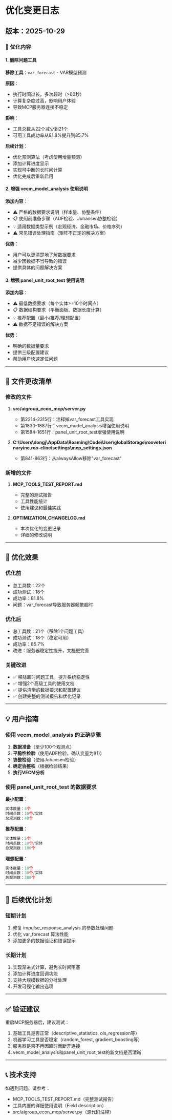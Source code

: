 # 优化变更日志

## 版本：2025-10-29

### 🔧 优化内容

#### 1. 删除问题工具

**移除工具**：`var_forecast` - VAR模型预测

**原因**：
- 执行时间过长，多次超时（>60秒）
- 计算复杂度过高，影响用户体验
- 导致MCP服务器连接不稳定

**影响**：
- 工具总数从22个减少到21个
- 可用工具成功率从81.8%提升到85.7%

**后续计划**：
- 优化预测算法（考虑使用增量预测）
- 添加计算进度显示
- 实现可中断的长时间计算
- 优化完成后重新启用

#### 2. 增强 vecm_model_analysis 使用说明

**添加内容**：
- ⚠️ 严格的数据要求说明（样本量、协整条件）
- 📋 使用前准备步骤（ADF检验、Johansen协整检验）
- 💡 适用数据类型示例（宏观经济、金融市场、价格序列）
- ⚠️ 常见错误处理指南（矩阵不正定的解决方案）

**优势**：
- 用户可以更清楚地了解数据要求
- 减少因数据不当导致的错误
- 提供具体的问题解决方案

#### 3. 增强 panel_unit_root_test 使用说明

**添加内容**：
- ⚠️ 最低数据要求（每个实体>=10个时间点）
- 📋 数据结构要求（平衡面板、数据长度计算）
- 💡 推荐配置（最小/推荐/理想配置）
- ⚠️ 数据不足错误的解决方案

**优势**：
- 明确的数据量要求
- 提供三级配置建议
- 帮助用户快速定位问题

---

## 📝 文件更改清单

### 修改的文件

1. **src/aigroup_econ_mcp/server.py**
   - 第2214-2315行：注释掉var_forecast工具实现
   - 第1830-1887行：vecm_model_analysis增强使用说明
   - 第1584-1651行：panel_unit_root_test增强使用说明

2. **C:\Users\dongj\AppData\Roaming\Code\User\globalStorage\rooveterinaryinc.roo-cline\settings\mcp_settings.json**
   - 第841-863行：从alwaysAllow移除"var_forecast"

### 新增的文件

1. **MCP_TOOLS_TEST_REPORT.md**
   - 完整的测试报告
   - 工具性能统计
   - 使用建议和最佳实践

2. **OPTIMIZATION_CHANGELOG.md**
   - 本次优化的变更记录
   - 详细的修改说明

---

## 🎯 优化效果

### 优化前
- 总工具数：22个
- 成功测试：18个
- 成功率：81.8%
- 问题：var_forecast导致服务器频繁超时

### 优化后
- 总工具数：21个（移除1个问题工具）
- 成功测试：18个（稳定可用）
- 成功率：85.7%
- 改进：服务器稳定性提升，文档更完善

### 关键改进
- ✅ 移除超时问题工具，提升系统稳定性
- ✅ 增强2个高级工具的使用文档
- ✅ 提供清晰的数据要求和配置建议
- ✅ 创建完整的测试报告和优化记录

---

## 💡 用户指南

### 使用 vecm_model_analysis 的正确步骤

1. **数据准备**（至少100个观测点）
2. **平稳性检验**（使用ADF检验，确认变量为I(1)）
3. **协整检验**（使用Johansen检验）
4. **确定协整秩**（根据检验结果）
5. **执行VECM分析**

### 使用 panel_unit_root_test 的数据要求

**最小配置**：
```python
实体数量：4个
时间点数：10个/实体
总观测数：40个
```

**推荐配置**：
```python
实体数量：5个
时间点数：20个/实体
总观测数：100个
```

**理想配置**：
```python
实体数量：10个
时间点数：30个/实体
总观测数：300个
```

---

## 🔄 后续优化计划

### 短期计划
1. 修复 impulse_response_analysis 的参数处理问题
2. 优化 var_forecast 算法性能
3. 添加更多的数据验证和错误提示

### 长期计划
1. 实现渐进式计算，避免长时间阻塞
2. 添加计算进度回调功能
3. 支持大规模数据的分批处理
4. 开发可视化输出选项

---

## ✅ 验证建议

重启MCP服务器后，建议测试：
1. 基础工具是否正常（descriptive_statistics, ols_regression等）
2. 机器学习工具是否稳定（random_forest, gradient_boosting等）
3. 服务器是否不再因超时而断开连接
4. vecm_model_analysis和panel_unit_root_test的新文档是否清晰

---

## 📞 技术支持

如遇到问题，请参考：
- MCP_TOOLS_TEST_REPORT.md（完整测试报告）
- 工具内置的详细使用说明（Field description）
- src/aigroup_econ_mcp/server.py（源代码注释）